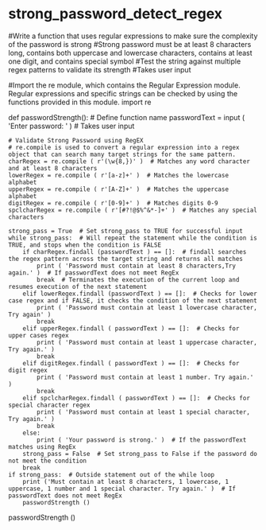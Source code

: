 # strong_password_detect_regex

#Write a function that uses regular expressions to make sure the complexity of the password is strong
#Strong password must be at least 8 characters long, contains both uppercase and lowercase characters, contains at least one digit, and contains special symbol
#Test the string against multiple regex patterns to validate its strength
#Takes user input

#Import the re module, which contains the Regular Expression module. Regular expressions and specific strings can be checked by using the functions provided in this module.
import re

def passwordStrength():  # Define function name
    passwordText = input ( 'Enter password: ' )  # Takes user input

    # Validate Strong Password using RegEX
    # re.compile is used to convert a regular expression into a regex object that can search many target strings for the same pattern.
    charRegex = re.compile ( r'(\w{8,})' )  # Matches any word character and at least 8 characters
    lowerRegex = re.compile ( r'[a-z]+' )  # Matches the lowercase alphabet
    upperRegex = re.compile ( r'[A-Z]+' )  # Matches the uppercase alphabet
    digitRegex = re.compile ( r'[0-9]+' )  # Matches digits 0-9
    spclcharRegex = re.compile ( r'[#?!@$%^&*-]+' )  # Matches any special characters

    strong_pass = True  # Set strong_pass to TRUE for successful input
    while strong_pass:  # Will repeat the statement while the condition is TRUE, and stops when the condition is FALSE
        if charRegex.findall (passwordText ) == []:  # findall searches the regex pattern across the target string and returns all matches
            print ( 'Password must contain at least 8 characters,Try again.' )  # If passwordText does not meet RegEx
            break  # Terminates the execution of the current loop and resumes execution of the next statement
        elif lowerRegex.findall (passwordText ) == []:  # Checks for lower case regex and if FALSE, it checks the condition of the next statement
            print ( 'Password must contain at least 1 lowercase character, Try again' )
            break
        elif upperRegex.findall ( passwordText ) == []:  # Checks for upper cases regex
            print ( 'Password must contain at least 1 uppercase character, Try again.' )
            break
        elif digitRegex.findall ( passwordText ) == []:  # Checks for digit regex
            print ( 'Password must contain at least 1 number. Try again.' )
            break
        elif spclcharRegex.findall ( passwordText ) == []:  # Checks for special character regex
            print ( 'Password must contain at least 1 special character, Try again.' )
            break
        else:
            print ( 'Your password is strong.' )  # If the passwordText matches using RegEx
        strong_pass = False  # Set strong_pass to False if the password do not meet the condition
        break
    if strong_pass:  # Outside statement out of the while loop
        print ('Must contain at least 8 characters, 1 lowercase, 1 uppercase, 1 number and 1 special character. Try again.' )  # If passwordText does not meet RegEx
        passwordStrength ()
passwordStrength ()

